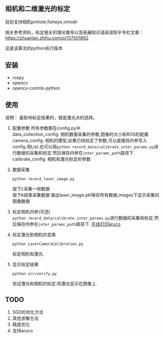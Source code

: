 ## 相机和二维激光的标定

目前支持相机pinhole,fisheye,omndir

相关参考资料，标定相关的理论推导以及拓展知识请阅读知乎专栏文章：https://zhuanlan.zhihu.com/p/137501892

这是该算法的python执行版本

## 安装
* rospy   
* opencv  
* opencv-contrib-python  

## 使用
说明： 最影响标定结果的，就是激光点的选择。

1. 配置参数
	所有参数都在config.py中  
	data_collection_config: 相机数据采集的参数,图像的大小和ROS的配置
	camera_config: 相机的模型,如果已经标定了参数,可以直接将内参写入config.用List.也可以用```python record_data/calibrate_inter_params.py```进行数据的采集和标定.然后保存内参在```inter_params_path```路径下.
	calibrate_config: 相机和激光标定的参数
2. 数据采集
    ```shell script
    python record_laser_image.py   
   ```
   按下<kbd>C</kbd>采集一帧数据  
   按下<kbd>K</kbd>结束采集数据
   输出laser_image.pkl保存所有数据,images下显示采集的图像数据


3. 标定相机内参(可选)  
   ```python record_data/calibrate_inter_params.py```进行数据的采集和标定.然后保存内参在```inter_params_path```路径下.
   [在线打印aruco](https://chev.me/arucogen/)
4. 标定激光到相机的变换
	``` shell script
	python LaserCameraCalibration.py 
	```
   标定相机和激光.
5. 显示标定结果
	```shell script
	python src/verify.py
	```
   验证激光和相机的标定:将激光显示在图像上.

## TODO
1. SGD的优化方法
2. 其他求解方法
3. 精度优化
4. 支持aruco